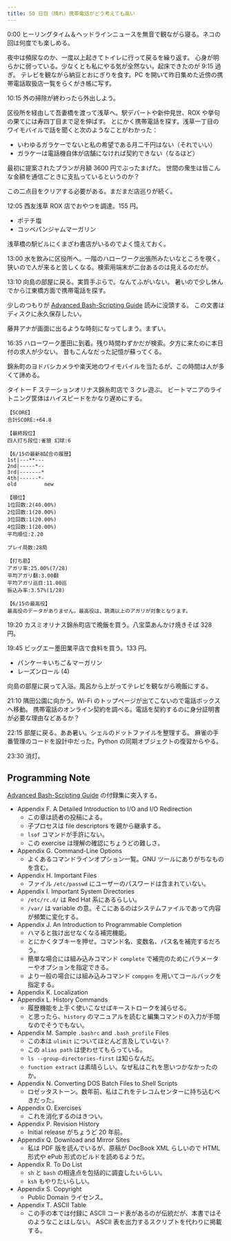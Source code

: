 ```yaml
---
title: 50 日目（晴れ）携帯電話がどう考えても高い
---
```


0:00 ヒーリングタイム＆ヘッドラインニュースを無音で観ながら寝る。ネコの回は何度でも楽しめる。

夜中は頻尿なのか、一度以上起きてトイレに行って戻るを繰り返す。
心身が明らかに弱っている。少なくとも私にやる気が全然ない。起床できたのが 9:15 過ぎ。
テレビを観ながら納豆とおにぎりを食す。PC を開いて昨日集めた近傍の携帯電話取扱店一覧をらくがき帳に写す。

10:15 外の掃除が終わったら外出しよう。

区役所を経由して吾妻橋を渡って浅草へ。駅デパートや新仲見世、ROX や挙句の果てには寿四丁目まで足を伸ばす。
とにかく携帯電話を探す。浅草一丁目のワイモバイルで話を聞くと次のようなことがわかった：

* いわゆるガラケーでないと私の希望である月二千円はない（それでいい）
* ガラケーは電話機自体が店舗になければ契約できない（なるほど）

最初に提案されたプランが月額 3600 円でぶったまげた。
世間の衆生は皆こんな金額を通信ごときに支払っているというのか？

この二点目をクリアする必要がある。まだまだ店巡りが続く。

12:05 西友浅草 ROX 店でおやつを調達。155 円。

* ポテチ塩
* コッペパンジャムマーガリン

浅草橋の駅ビルにくまざわ書店がいるのでよく憶えておく。

13:00 水を飲みに区役所へ。一階のハローワーク出張所みたいなところを覗く。
狭いので人が来ると苦しくなる。検索用端末が二台あるのは見えるのだが。

13:10 向島の部屋に戻る。実質手ぶらで。なんてふがいない。
暑いので少し休んでから江東橋方面で携帯電話を探す。

少しのつもりが [Advanced Bash-Scripting Guide][abs-guide] 読みに没頭する。
この文書はディスクに永久保存したい。

藤井アナが画面に出るような時刻になってしまう。まずい。

16:35 ハローワーク墨田に到着。残り時間わずかだが検索。夕方に来たのに本日付の求人が少ない。
昔もこんなだった記憶が蘇ってくる。

錦糸町のヨドバシカメラや楽天地のワイモバイルを当たるが、この時間は人が多くて諦める。

タイトー F ステーションオリナス錦糸町店で 3 クレ遊ぶ。
ビートマニアのライトニング筐体はハイスピードをかなり遅めにする。

```text
【SCORE】
合計SCORE:+64.8

【最終段位】
四人打ち段位:雀狼 幻球:6

【6/15の最新8試合の履歴】
1st|---**---
2nd|-----*--
3rd|-------*
4th|------*-
old         new

【順位】
1位回数:2(40.00%)
2位回数:1(20.00%)
3位回数:1(20.00%)
4位回数:1(20.00%)
平均順位:2.20

プレイ局数:28局

【打ち筋】
アガリ率:25.00%(7/28)
平均アガリ翻:3.00翻
平均アガリ巡目:11.00巡
振込み率:3.57%(1/28)

【6/15の最高役】
最高役のデータがありません。最高役は、跳満以上のアガリが対象となります。
```

19:20 カスミオリナス錦糸町店で晩飯を買う。八宝菜あんかけ焼きそば 328 円。

19:45 ビッグエー墨田業平店で食料を買う。133 円。

* パンケーキいちご＆マーガリン
* レーズンロール (4)

向島の部屋に戻って入浴。風呂から上がってテレビを観ながら晩飯にする。

21:10 隅田公園に向かう。Wi-Fi のトップページが出てこないので電話ボックスへ移動。
携帯電話のオンライン契約を調べる。電話を契約するのに身分証明書が必要な理由などあるか？

22:15 部屋に戻る。ああ暑い。シェルのドットファイルを整理する。
麻雀の手番管理のコードを設計中だった。Python の同期オブジェクトの復習からやる。

23:30 消灯。

## Programming Note

[Advanced Bash-Scripting Guide][abs-guide] の付録集に突入する。

* Appendix F. A Detailed Introduction to I/O and I/O Redirection
  * この章は読者の投稿による。
  * 子プロセスは file descriptors を親から継承する。
  * `lsof` コマンドが手許にない。
  * この exercise は理解の確認にちょうどの難しさ。
* Appendix G. Command-Line Options
  * よくあるコマンドラインオプション一覧。GNU ツールにありがちなものを含む。
* Appendix H. Important Files
  * ファイル `/etc/passwd` にユーザーのパスワードは含まれていない。
* Appendix I. Important System Directories
  * `/etc/rc.d/` は Red Hat 系にあるらしい。
  * `/var/` は variable の意。そこにあるのはシステムファイルであって内容が頻繁に変化する。
* Appendix J. An Introduction to Programmable Completion
  * ハマると抜け出せなくなる補完機能。
  * とにかくタブキーを押せ。コマンド名、変数名、パス名を補完するだろう。
  * 簡単な場合には組み込みコマンド `complete` で補完のためにパラメーターやオプションを指定できる。
  * より一般の場合には組み込みコマンド `compgen` を用いてコールバックを指定する。
* Appendix K. Localization
* Appendix L. History Commands
  * 履歴機能を上手く使いこなせばキーストロークを減らせる。
  * と思ったら、`history` のマニュアルを読むと編集コマンドの入力が手間なのでそうでもない。
* Appendix M. Sample `.bashrc` and `.bash_profile` Files
  * この本は `ulimit` についてほとんど言及していない？
  * この `alias path` は使わせてもらっている。
  * `ls --group-directories-first` は知らなんだ。
  * `function extract` は素晴らしい。なぜ私はこれを思いつかなかったのか。
* Appendix N. Converting DOS Batch Files to Shell Scripts
  * ロゼッタストーン。数年前、私はこれをテレコムセンターに持ち込むべきだった。
* Appendix O. Exercises
  * これを消化するのはきつい。
* Appendix P. Revision History
  * Initial release がちょうど 20 年前。
* Appendix Q. Download and Mirror Sites
  * 私は PDF 版を読んでいるが、原稿が DocBook XML らしいので
    HTML 形式や ePub 形式のビルドを読めるようだ。
* Appendix R. To Do List
  * `sh` と `bash` の相違点を包括的に調査したいらしい。
  * `ksh` もやりたいらしい。
* Appendix S. Copyright
  * Public Domain ライセンス。
* Appendix T. ASCII Table
  * この手の本では付録に ASCII コード表があるのが伝統だが、本書ではそのようなことはしない。
    ASCII 表を出力するスクリプトを代わりに掲載する。

[abs-guide]: https://www.tldp.org/LDP/abs/abs-guide.pdf
